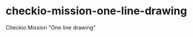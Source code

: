 checkio-mission-one-line-drawing
================================

Checkio Mission "One line drawing"
